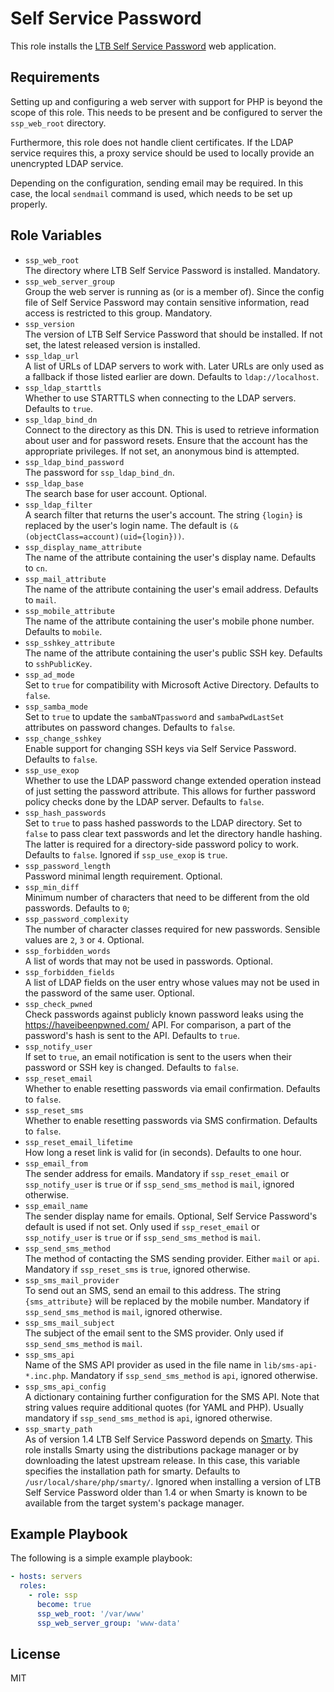 Self Service Password
=====================

This role installs the [LTB Self Service Password](https://ltb-project.org/documentation/self-service-password) web application.

Requirements
------------

Setting up and configuring a web server with support for PHP is beyond the scope of this role.
This needs to be present and be configured to server the `ssp_web_root` directory.

Furthermore, this role does not handle client certificates.
If the LDAP service requires this, a proxy service should be used to locally provide an unencrypted LDAP service.

Depending on the configuration, sending email may be required.
In this case, the local `sendmail` command is used, which needs to be set up properly.

Role Variables
--------------

* `ssp_web_root`  
  The directory where LTB Self Service Password is installed.
  Mandatory.
* `ssp_web_server_group`  
  Group the web server is running as (or is a member of).
  Since the config file of Self Service Password may contain sensitive information, read access is restricted to this group.
  Mandatory.
* `ssp_version`  
  The version of LTB Self Service Password that should be installed.
  If not set, the latest released version is installed.
* `ssp_ldap_url`  
  A list of URLs of LDAP servers to work with.
  Later URLs are only used as a fallback if those listed earlier are down.
  Defaults to `ldap://localhost`.
* `ssp_ldap_starttls`  
  Whether to use STARTTLS when connecting to the LDAP servers.
  Defaults to `true`.
* `ssp_ldap_bind_dn`  
  Connect to the directory as this DN.
  This is used to retrieve information about user and for password resets.
  Ensure that the account has the appropriate privileges.
  If not set, an anonymous bind is attempted.
* `ssp_ldap_bind_password`  
  The password for `ssp_ldap_bind_dn`.
* `ssp_ldap_base`  
  The search base for user account.
  Optional.
* `ssp_ldap_filter`  
  A search filter that returns the user's account.
  The string `{login}` is replaced by the user's login name.
  The default is `(&(objectClass=account)(uid={login}))`.
* `ssp_display_name_attribute`  
  The name of the attribute containing the user's display name.
  Defaults to `cn`.
* `ssp_mail_attribute`  
  The name of the attribute containing the user's email address.
  Defaults to `mail`.
* `ssp_mobile_attribute`  
  The name of the attribute containing the user's mobile phone number.
  Defaults to `mobile`.
* `ssp_sshkey_attribute`  
  The name of the attribute containing the user's public SSH key.
  Defaults to `sshPublicKey`.
* `ssp_ad_mode`  
  Set to `true` for compatibility with Microsoft Active Directory.
  Defaults to `false`.
* `ssp_samba_mode`  
  Set to `true` to update the `sambaNTpassword` and `sambaPwdLastSet` attributes on password changes.
  Defaults to `false`.
* `ssp_change_sshkey`  
  Enable support for changing SSH keys via Self Service Password.
  Defaults to `false`.
* `ssp_use_exop`  
  Whether to use the LDAP password change extended operation instead of just setting the password attribute.
  This allows for further password policy checks done by the LDAP server.
  Defaults to `false`.
* `ssp_hash_passwords`  
  Set to `true` to pass hashed passwords to the LDAP directory.
  Set to `false` to pass clear text passwords and let the directory handle hashing.
  The latter is required for a directory-side password policy to work.
  Defaults to `false`.
  Ignored if `ssp_use_exop` is `true`.
* `ssp_password_length`  
  Password minimal length requirement.
  Optional.
* `ssp_min_diff`  
  Minimum number of characters that need to be different from the old passwords.
  Defaults to `0`;
* `ssp_password_complexity`  
  The number of character classes required for new passwords.
  Sensible values are `2`, `3` or `4`.
  Optional.
* `ssp_forbidden_words`  
  A list of words that may not be used in passwords.
  Optional.
* `ssp_forbidden_fields`  
  A list of LDAP fields on the user entry whose values may not be used in the password of the same user.
  Optional.
* `ssp_check_pwned`  
  Check passwords against publicly known password leaks using the https://haveibeenpwned.com/ API.
  For comparison, a part of the password's hash is sent to the API.
  Defaults to `true`.
* `ssp_notify_user`  
  If set to `true`, an email notification is sent to the users when their password or SSH key is changed.
  Defaults to `false`.
* `ssp_reset_email`  
  Whether to enable resetting passwords via email confirmation.
  Defaults to `false`.
* `ssp_reset_sms`  
  Whether to enable resetting passwords via SMS confirmation.
  Defaults to `false`.
* `ssp_reset_email_lifetime`  
  How long a reset link is valid for (in seconds).
  Defaults to one hour.
* `ssp_email_from`  
  The sender address for emails.
  Mandatory if `ssp_reset_email` or `ssp_notify_user` is `true` or if `ssp_send_sms_method` is `mail`, ignored otherwise.
* `ssp_email_name`  
  The sender display name for emails.
  Optional, Self Service Password's default is used if not set.
  Only used if `ssp_reset_email` or `ssp_notify_user` is `true` or if `ssp_send_sms_method` is `mail`.
* `ssp_send_sms_method`  
  The method of contacting the SMS sending provider.
  Either `mail` or `api`.
  Mandatory if `ssp_reset_sms` is `true`, ignored otherwise.
* `ssp_sms_mail_provider`  
  To send out an SMS, send an email to this address.
  The string `{sms_attribute}` will be replaced by the mobile number.
  Mandatory if `ssp_send_sms_method` is `mail`, ignored otherwise.
* `ssp_sms_mail_subject`  
  The subject of the email sent to the SMS provider.
  Only used if `ssp_send_sms_method` is `mail`.
* `ssp_sms_api`  
  Name of the SMS API provider as used in the file name in `lib/sms-api-*.inc.php`.
  Mandatory if `ssp_send_sms_method` is `api`, ignored otherwise.
* `ssp_sms_api_config`  
  A dictionary containing further configuration for the SMS API.
  Note that string values require additional quotes (for YAML and PHP).
  Usually mandatory if `ssp_send_sms_method` is `api`, ignored otherwise.
* `ssp_smarty_path`  
  As of version 1.4 LTB Self Service Password depends on [Smarty](https://www.smarty.net).
  This role installs Smarty using the distributions package manager or by downloading the latest upstream release.
  In this case, this variable specifies the installation path for smarty.
  Defaults to `/usr/local/share/php/smarty/`.
  Ignored when installing a version of LTB Self Service Password older than 1.4 or when Smarty is known to be available from the target system's package manager.

Example Playbook
----------------

The following is a simple example playbook:

```yaml
- hosts: servers
  roles:
    - role: ssp
      become: true
      ssp_web_root: '/var/www'
      ssp_web_server_group: 'www-data'
```

License
-------

MIT
